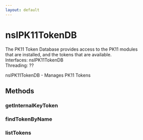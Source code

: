 ```yaml
---
layout: default
---
```


# nsIPK11TokenDB #
  
The PK11 Token Database provides access to the PK11 modules  
that are installed, and the tokens that are available.  
Interfaces: nsIPK11TokenDB  
Threading: ??  
  
  
nsIPK11TokenDB - Manages PK11 Tokens  
  

## Methods ##

### getInternalKeyToken ###

### findTokenByName ###

### listTokens ###
